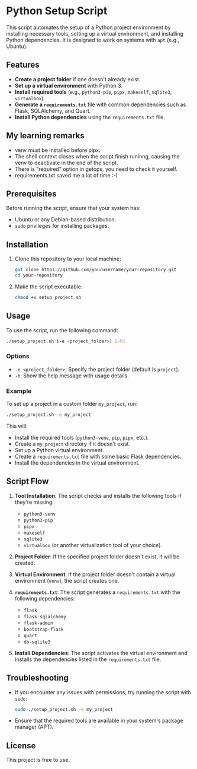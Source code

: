 # Python Setup Script

This script automates the setup of a Python project environment by installing necessary tools, setting up a virtual environment, and installing Python dependencies. It is designed to work on systems with `apt` (e.g., Ubuntu).

## Features

- **Create a project folder** if one doesn't already exist.
- **Set up a virtual environment** with Python 3.
- **Install required tools** (e.g., `python3-pip`, `pipx`, `makeself`, `sqlite3`, `virtualbox`).
- **Generate a `requirements.txt`** file with common dependencies such as Flask, SQLAlchemy, and Quart.
- **Install Python dependencies** using the `requirements.txt` file.

## My learning remarks
- venv must be installed before pipx.
- The shell context closes when the script finish runinng, causing the venv to deactivate in the end of the script.
- There is "required" option in getops, you need to check it yourself.
- requirements.txt saved me a lot of time :-)

## Prerequisites

Before running the script, ensure that your system has:

- Ubuntu or any Debian-based distribution.
- `sudo` privileges for installing packages.

## Installation

1. Clone this repository to your local machine:

   ```bash
   git clone https://github.com/yourusername/your-repository.git
   cd your-repository
   ```

2. Make the script executable:

   ```bash
   chmod +x setup_project.sh
   ```

## Usage

To use the script, run the following command:

```bash
./setup_project.sh [-e <project_folder>] [-h]
```

### Options

- `-e <project_folder>`: Specify the project folder (default is `project`).
- `-h`: Show the help message with usage details.

### Example

To set up a project in a custom folder `my_project`, run:

```bash
./setup_project.sh -e my_project
```

This will:

- Install the required tools (`python3-venv`, `pip`, `pipx`, etc.).
- Create a `my_project` directory if it doesn't exist.
- Set up a Python virtual environment.
- Create a `requirements.txt` file with some basic Flask dependencies.
- Install the dependencies in the virtual environment.

## Script Flow

1. **Tool Installation**: The script checks and installs the following tools if they're missing:
   - `python3-venv`
   - `python3-pip`
   - `pipx`
   - `makeself`
   - `sqlite3`
   - `virtualbox` (or another virtualization tool of your choice).

2. **Project Folder**: If the specified project folder doesn't exist, it will be created.

3. **Virtual Environment**: If the project folder doesn't contain a virtual environment (`venv`), the script creates one.

4. **`requirements.txt`**: The script generates a `requirements.txt` with the following dependencies:
   - `flask`
   - `flask-sqlalchemy`
   - `flask-admin`
   - `bootstrap-flask`
   - `quart`
   - `db-sqlite3`

5. **Install Dependencies**: The script activates the virtual environment and installs the dependencies listed in the `requirements.txt` file.

## Troubleshooting

- If you encounter any issues with permissions, try running the script with `sudo`:

  ```bash
  sudo ./setup_project.sh -e my_project
  ```

- Ensure that the required tools are available in your system's package manager (APT).

## License

This project is free to use.
